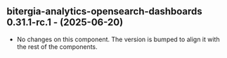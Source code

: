   ## bitergia-analytics-opensearch-dashboards 0.31.1-rc.1 - (2025-06-20)
  
  * No changes on this component. The version is bumped to align it
    with the rest of the components.
